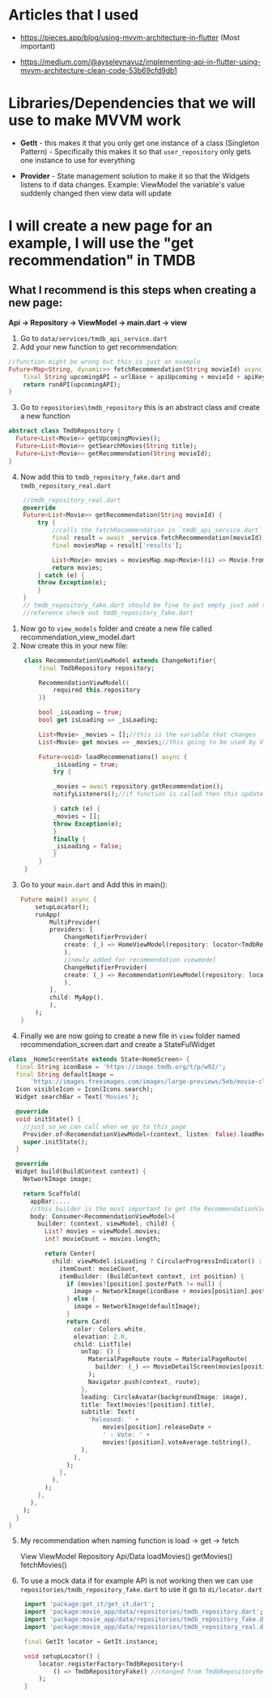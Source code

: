 
# Articles that I used
- https://pieces.app/blog/using-mvvm-architecture-in-flutter (Most important)

- https://medium.com/@ayseleynavuz/implementing-api-in-flutter-using-mvvm-architecture-clean-code-53b69cfd9db1


# Libraries/Dependencies that we will use to make MVVM work

- **GetIt** - this makes it that you only get one instance of a class (Singleton Pattern)
            - Specifically this makes it so that `user_repository` only gets one instance to use for everything

- **Provider** - State management solution to make it so that the Widgets listens to if data changes. Example: ViewModel the variable's value suddenly changed then view data will update


# I will create a new page for an example, I will use the "get recommendation" in TMDB


## What I recommend is this steps when creating a new page:

**Api -> Repository -> ViewModel -> main.dart -> view**

1. Go to `data/services/tmdb_api_service.dart`
2. Add your new function to get recommendation:

```dart
//function might be wrong but this is just an example
Future<Map<String, dynamic>> fetchRecommendation(String movieId) async {
    final String upcomingAPI = urlBase + apiUpcoming + movieId + apiKey! + urlLanguage;
    return runAPI(upcomingAPI);
}
```
3. Go to `repositories\tmdb_repository` this is an abstract class and create a new function
```dart
abstract class TmdbRepository {
  Future<List<Movie>> getUpcomingMovies();
  Future<List<Movie>> getSearchMovies(String title);
  Future<List<Movie>> getRecommendation(String movieId);
}
```
4. Now add this to `tmdb_repository_fake.dart` and `tmdb_repository_real.dart`
```dart
    //tmdb_repository_real.dart
    @override
    Future<List<Movie>> getRecommendation(String movieId) {
        try {
            //calls the fetchRecommendation in `tmdb_api_service.dart`
            final result = await _service.fetchRecommendation(movieId); 
            final moviesMap = result['results'];

            List<Movie> movies = moviesMap.map<Movie>((i) => Movie.fromJson(i)).toList();
            return movies;
        } catch (e) {
        throw Exception(e);
        }
    }
    // tmdb_repository_fake.dart should be fine to put empty just add the function for 
    //reference check out tmdb_repository_fake.dart
```

1. Now go to `view_models` folder and create a new file called recommendation_view_model.dart
2. Now create this in your new file:
   ```dart
    class RecommendationViewModel extends ChangeNotifier{
        final TmdbRepository repository;

        RecommendationViewModel({
            required this.repository
        })

        bool _isLoading = true;
        bool get isLoading => _isLoading;

        List<Movie> _movies = [];//this is the variable that changes
        List<Movie> get movies => _movies;//this going to be used by View

        Future<void> loadRecommenations() async {
            _isLoading = true;
            try {

            _movies = await repository.getRecommendation();
            notifyListeners();//if function is called then this updates the value in View

            } catch (e) {
            _movies = [];
            throw Exception(e);
            }
            finally {
            _isLoading = false;
            }
        }
    }
    ```
3. Go to your `main.dart` and Add this in main():
    ```dart
    Future main() async {
        setupLocator();
        runApp(
            MultiProvider(
            providers: [
                ChangeNotifierProvider(
                create: (_) => HomeViewModel(repository: locator<TmdbRepository>()),
                ),
                //newly added for recommendation viewmodel
                ChangeNotifierProvider(
                create: (_) => RecommendationViewModel(repository: locator<TmdbRepository>()),
                ),
            ],
            child: MyApp(),
            ),
        );
    }
    

4. Finally we are now going to create a new file in `view` folder named recommendation_screen.dart and create a StateFulWidget

```dart
class _HomeScreenState extends State<HomeScreen> {
  final String iconBase = 'https://image.tmdb.org/t/p/w92/';
  final String defaultImage =
      'https://images.freeimages.com/images/large-previews/5eb/movie-clapboard-1184339.jpg';
  Icon visibleIcon = Icon(Icons.search);
  Widget searchBar = Text('Movies');

  @override
  void initState() {
    //just so we can call when we go to this page
    Provider.of<RecomendationViewModel>(context, listen: false).loadRecommendation();
    super.initState();
  }

  @override
  Widget build(BuildContext context) {
    NetworkImage image;

    return Scaffold(
      appBar:....
      //this builder is the most important to get the RecommendationViewModel
      body: Consumer<RecommendationViewModel>(
        builder: (context, viewModel, child) {
          List? movies = viewModel.movies;
          int? movieCount = movies.length;

          return Center(
            child: viewModel.isLoading ? CircularProgressIndicator() : ListView.builder(
              itemCount: movieCount,
              itemBuilder: (BuildContext context, int position) {
                if (movies?[position].posterPath != null) {
                  image = NetworkImage(iconBase + movies[position].posterPath);
                } else {
                  image = NetworkImage(defaultImage);
                }
                return Card(
                  color: Colors.white,
                  elevation: 2.0,
                  child: ListTile(
                    onTap: () {
                      MaterialPageRoute route = MaterialPageRoute(
                        builder: (_) => MovieDetailScreen(movies[position]),
                      );
                      Navigator.push(context, route);
                    },
                    leading: CircleAvatar(backgroundImage: image),
                    title: Text(movies?[position].title),
                    subtitle: Text(
                      'Released: ' +
                          movies[position].releaseDate +
                          ' - Vote: ' +
                          movies![position].voteAverage.toString(),
                    ),
                  ),
                );
              },
            ),
          );
        },
      ),
    );
  }
}
```

5. My recommendation when naming function is load -> get -> fetch

    View      ViewModel     Repository  Api/Data
             loadMovies()   getMovies()  fetchMovies()


6. To use a mock data if for example API is not working then we can use `repositories/tmdb_repository_fake.dart` to use it go to `di/locator.dart`
   
   ```dart
    import 'package:get_it/get_it.dart';
    import 'package:movie_app/data/repositories/tmdb_repository.dart';
    import 'package:movie_app/data/repositories/tmdb_repository_fake.dart' show TmdbRepositoryFake;
    import 'package:movie_app/data/repositories/tmdb_repository_real.dart';

    final GetIt locator = GetIt.instance;

    void setupLocator() {
        locator.registerFactory<TmdbRepository>(
            () => TmdbRepositoryFake() //changed from TmdbRepositoryReal to Fake
        );
    }
